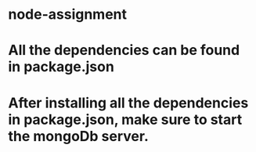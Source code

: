 # node-assignment
# All the dependencies can be found in package.json
# After installing all the dependencies in package.json, make sure to start the mongoDb server.
